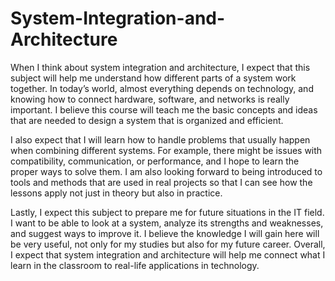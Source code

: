 # System-Integration-and-Architecture

When I think about system integration and architecture, I expect that this subject will help me understand how different parts of a system work together. In today’s world, almost everything depends on technology, and knowing how to connect hardware, software, and networks is really important. I believe this course will teach me the basic concepts and ideas that are needed to design a system that is organized and efficient.

I also expect that I will learn how to handle problems that usually happen when combining different systems. For example, there might be issues with compatibility, communication, or performance, and I hope to learn the proper ways to solve them. I am also looking forward to being introduced to tools and methods that are used in real projects so that I can see how the lessons apply not just in theory but also in practice.

Lastly, I expect this subject to prepare me for future situations in the IT field. I want to be able to look at a system, analyze its strengths and weaknesses, and suggest ways to improve it. I believe the knowledge I will gain here will be very useful, not only for my studies but also for my future career. Overall, I expect that system integration and architecture will help me connect what I learn in the classroom to real-life applications in technology.
